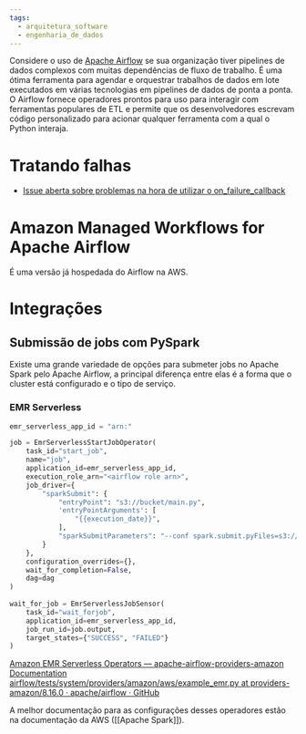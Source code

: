 ```yaml
---
tags:
  - arquitetura_software
  - engenharia_de_dados
---
```

Considere o uso de [Apache Airflow](https://airflow.apache.org/) se sua organização tiver pipelines de dados complexos com muitas dependências de fluxo de trabalho. É uma ótima ferramenta para agendar e orquestrar trabalhos de dados em lote executados em várias tecnologias em pipelines de dados de ponta a ponta. O Airflow fornece operadores prontos para uso para interagir com ferramentas populares de ETL e permite que os desenvolvedores escrevam código personalizado para acionar qualquer ferramenta com a qual o Python interaja.

# Tratando falhas

- [Issue aberta sobre problemas na hora de utilizar o on_failure_callback](https://github.com/apache/airflow/issues/26760)

# Amazon Managed Workflows for Apache Airflow

É uma versão já hospedada do Airflow na AWS.

# Integrações

## Submissão de jobs com PySpark

Existe uma grande variedade de opções para submeter jobs no Apache Spark pelo Apache Airflow, a principal diferença entre elas é a forma que o cluster está configurado e o tipo de serviço.


### EMR Serverless

```python
emr_serverless_app_id = "arn:"

job = EmrServerlessStartJobOperator(
	task_id="start_job",
	name="job",
	application_id=emr_serverless_app_id,
	execution_role_arn="<airflow role arn>",
	job_driver={
		"sparkSubmit": {
			"entryPoint": "s3://bucket/main.py",
			'entryPointArguments': [
				"{{execution_date}}",
			],
			"sparkSubmitParameters": "--conf spark.submit.pyFiles=s3://bucket/jobs/jobs.zip",
		}
	},
	configuration_overrides={},
	wait_for_completion=False,
	dag=dag
)
	
wait_for_job = EmrServerlessJobSensor(
	task_id="wait_forjob",
	application_id=emr_serverless_app_id,
	job_run_id=job.output,
	target_states={"SUCCESS", "FAILED"}	
)
```

[Amazon EMR Serverless Operators — apache-airflow-providers-amazon Documentation](https://airflow.apache.org/docs/apache-airflow-providers-amazon/8.7.1/operators/emr/emr_serverless.html)
[airflow/tests/system/providers/amazon/aws/example_emr.py at providers-amazon/8.16.0 · apache/airflow · GitHub](https://github.com/apache/airflow/blob/providers-amazon/8.16.0/tests/system/providers/amazon/aws/example_emr.py)

A melhor documentação para as configurações desses operadores estão na documentação da AWS ([[Apache Spark]]).


